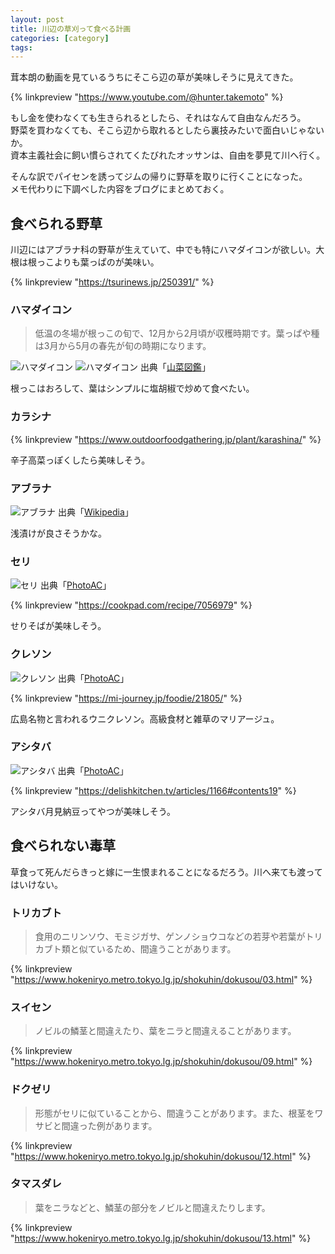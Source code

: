 ```yaml
---
layout: post
title: 川辺の草刈って食べる計画
categories: [category]
tags:
---
```


茸本朗の動画を見ているうちにそこら辺の草が美味しそうに見えてきた。

{% linkpreview "https://www.youtube.com/@hunter.takemoto" %}

もし金を使わなくても生きられるとしたら、それはなんて自由なんだろう。  
野菜を買わなくても、そこら辺から取れるとしたら裏技みたいで面白いじゃないか。  
資本主義社会に飼い慣らされてくたびれたオッサンは、自由を夢見て川へ行く。

そんな訳でパイセンを誘ってジムの帰りに野草を取りに行くことになった。  
メモ代わりに下調べした内容をブログにまとめておく。

## 食べられる野草

川辺にはアブラナ科の野草が生えていて、中でも特にハマダイコンが欲しい。大根は根っこよりも葉っぱのが美味い。

{% linkpreview "https://tsurinews.jp/250391/" %}

### ハマダイコン

> 低温の冬場が根っこの旬で、12月から2月頃が収穫時期です。葉っぱや種は3月から5月の春先が旬の時期になります。

![ハマダイコン](https://rikson.imgix.net/hamadaikon.png?max-w=1110)
![ハマダイコン](https://rikson.imgix.net/hamadaikon2.png?max-w=1110)
出典「[山菜図鑑](https://sansaibook.com/raphanus-sativus/)」

根っこはおろして、葉はシンプルに塩胡椒で炒めて食べたい。

### カラシナ

{% linkpreview "https://www.outdoorfoodgathering.jp/plant/karashina/" %}

辛子高菜っぽくしたら美味しそう。

### アブラナ

![アブラナ](https://rikson.imgix.net/Brassica_rapa_ja02.jpg?max-w=1110)
出典「[Wikipedia](https://ja.wikipedia.org/wiki/アブラナ)」

浅漬けが良さそうかな。

### セリ

![セリ](https://rikson.imgix.net/29179202_s.jpg?max-w=1110)
出典「[PhotoAC](https://www.photo-ac.com)」

{% linkpreview "https://cookpad.com/recipe/7056979" %}

せりそばが美味しそう。

### クレソン

![クレソン](https://rikson.imgix.net/28416572_s.jpg?max-w=1110)
出典「[PhotoAC](https://www.photo-ac.com)」

{% linkpreview "https://mi-journey.jp/foodie/21805/" %}

広島名物と言われるウニクレソン。高級食材と雑草のマリアージュ。

### アシタバ

![アシタバ](https://rikson.imgix.net/2568451_s.jpg?max-w=1110)
出典「[PhotoAC](https://www.photo-ac.com)」

{% linkpreview "https://delishkitchen.tv/articles/1166#contents19" %}

アシタバ月見納豆ってやつが美味しそう。

## 食べられない毒草

草食って死んだらきっと嫁に一生恨まれることになるだろう。川へ来ても渡ってはいけない。

### トリカブト

> 食用のニリンソウ、モミジガサ、ゲンノショウコなどの若芽や若葉がトリカブト類と似ているため、間違うことがあります。

{% linkpreview "https://www.hokeniryo.metro.tokyo.lg.jp/shokuhin/dokusou/03.html" %}

### スイセン

> ノビルの鱗茎と間違えたり、葉をニラと間違えることがあります。

{% linkpreview "https://www.hokeniryo.metro.tokyo.lg.jp/shokuhin/dokusou/09.html" %}

### ドクゼリ

> 形態がセリに似ていることから、間違うことがあります。また、根茎をワサビと間違った例があります。

{% linkpreview "https://www.hokeniryo.metro.tokyo.lg.jp/shokuhin/dokusou/12.html" %}

### タマスダレ

> 葉をニラなどと、鱗茎の部分をノビルと間違えたりします。

{% linkpreview "https://www.hokeniryo.metro.tokyo.lg.jp/shokuhin/dokusou/13.html" %}
